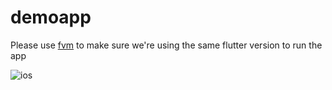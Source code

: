 # demoapp

Please use [fvm](https://fvm.app/) to make sure we're using the same flutter version to run the app
 
![ios](https://github.com/user-attachments/assets/a1b38e44-0bc1-4c89-8d38-b71b0fd7ec10)
